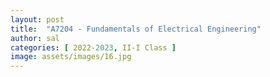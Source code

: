 ```yaml
---
layout: post
title:  "A7204 - Fundamentals of Electrical Engineering"
author: sal
categories: [ 2022-2023, II-I Class ]
image: assets/images/16.jpg
---
```



